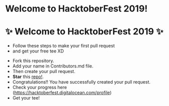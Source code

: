 # Welcome to HacktoberFest 2019!
# :sparkles: Welcome to HacktoberFest 2019 :sparkles:


* Follow these steps to make your first pull request
* and get your free tee XD

- Fork this repository.
- Add your name in Contributors.md file.
- Then create your pull request.
- **Star** this [repo!](https://github.com/Dhroov7/HacktoberFest2019).
- Congratulations!! You have successfully created your pull request.
- Check your progress here (https://hacktoberfest.digitalocean.com/profile)
- Get your tee!
